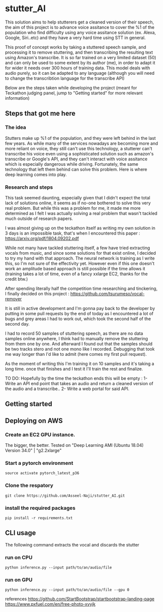 # stutter_AI
This solution aims to help stutterers get a cleaned version of their speech, the aim of this project is to advance voice assitance to cover the %1 of the population who find difficulty using any voice assitance solution (ex. Alexa, Google, Siri..etc) and they have a very hard time using STT in general.

This proof of concept works by taking a stuttered speech sample, and processing it to remove stuttering, and then transcribing the resulting text using Amazon's transcribe. It is so far trained on a very limited dataset (50) and can only be used to some extent by its author (me), in order to adapt it for wider it needs over 300 hours of training data. This model deals with audio purely, so it can be adapted to any language (although you will need to change the transcribtion language for the transcribe API)

Below are the steps taken while developing the project (meant for Teckathon judging panel, jump to "Getting started" for more relevant information)

## Steps that got me here
### The idea
Stutters make up %1 of the population, and they were left behind in the last few years. As while many of the services nowadays are becoming more and more reliant on voice, they still can't use this technology, a stutterer can't transcribe his voice even using a sophisticated solution such as amazon's transcribe or Google's API, and they can't interact with voice assitance which is especially dangerous while driving.
Fortunately, the same technology that left them behind can solve this problem. Here is where deep learning comes into play.

### Research and steps
This task seemed daunting, especially given that I didn't expect the total lack of solutions online, it seems as if no-one bothered to solve this very real problem. But while this was a problem for me, it made me more determined as I felt I was actually solving a real problem that wasn't tackled much outside of research papers.

I was almost giving up on the teckathon itself as writing my own solution in 3 days is an impossible task, that's when I encountered this paper :
https://arxiv.org/pdf/1804.09202.pdf

While not many have tackled stuttering itself, a few have tried extracting vocals from music, and since some solutions for that exist online, I decided to try my hand with that approach.
The neural network is training as I write this, so I'm not sure of the effectivity yet. However even if this one doesn't work an amplitude based approach is still possible if the time allows it (training takes a lot of time, even of a fancy xxlarge EC2, thanks for the credit btw.)

After spending literally half the competition time researching and tinckering, I finally decided on this project : https://github.com/tsurumeso/vocal-remover

It is still in active development and I'm gonna pay back to the developer by putting in some pull requests by the end of today as I encountered a lot of bugs and grey areas I had to work out, which took the second half of the second day.

I had to record 50 samples of stuttering speech, as there are no data samples online anywhere, I think had to manually remove the stuttering from them one by one.
And afterward I found out that the samples should be two tracks stero and not one mono like I recorded. Debugging that took me way longer than I'd like to admit (here comes my first pull request).

As the moment of writing this I'm training it on 10 samples and it's taking a long time. once that finishes and I test it I'll train the rest and finalize.

TO DO:
Hopefully by the time the teckathon ends this will be empty :
1- Write an API end point that takes an audio and return a cleaned version of the audio and a transcribe..
2- Write a web portal for said API.

## Getting started

## Deploying on AWS

### Create an EC2 GPU instance.
The bigger, the better.
Tested on "Deep Learning AMI (Ubuntu 18.04) Version 34.0" | "g2.2xlarge"
### Start a pytorch environment 
```
source activate pytorch_latest_p36
```
### Clone the respatory
```
git clone https://github.com/Asseel-Naji/stutter_AI.git 
```
### install the required packages
```
pip install -r requirements.txt
```
## CLI usage
The following command extracts the vocal and discards the stutter
### run on CPU
```
python inference.py --input path/to/an/audio/file
```
### run on GPU
```
python inference.py --input path/to/an/audio/file --gpu 0
```

references
https://github.com/StartBootstrap/startbootstrap-landing-page
https://www.pxfuel.com/en/free-photo-xvyjk
